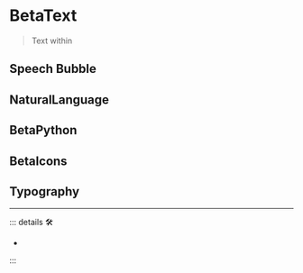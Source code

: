 # BetaText

> Text within

## Speech Bubble

## NaturalLanguage

## BetaPython

## BetaIcons

## Typography

---

<!-- =================================================== -->
<!-- =================================================== -->
<!-- =================================================== -->
<!-- =================================================== -->
<!-- =================================================== -->
::: details 🛠

-

:::
